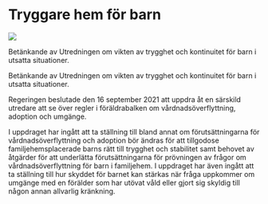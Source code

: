 # Tryggare hem för barn

![](/contentassets/9e38ebf1f7a64dacbf4337daab0d513a/sou-202271_omslag_framsida.jpg?width=150&quality=85)

Betänkande av Utredningen om vikten av trygghet och kontinuitet för barn i utsatta situationer.

Betänkande av Utredningen om vikten av trygghet och kontinuitet för barn i utsatta situationer.

Regeringen beslutade den 16 september 2021 att uppdra åt en särskild utredare att se över regler i föräldrabalken om vårdnadsöverflyttning, adoption och umgänge.

I uppdraget har ingått att ta ställning till bland annat om förutsättningarna för vårdnadsöverflyttning och adoption bör ändras för att tillgodose familjehemsplacerade barns rätt till trygghet och stabilitet samt behovet av åtgärder för att underlätta förutsättningarna för prövningen av frågor om vårdnadsöverflyttning för barn i familjehem. I uppdraget har även ingått att ta ställning till hur skyddet för barnet kan stärkas när fråga uppkommer om umgänge med en förälder som har utövat våld eller gjort sig skyldig till någon annan allvarlig kränkning.
